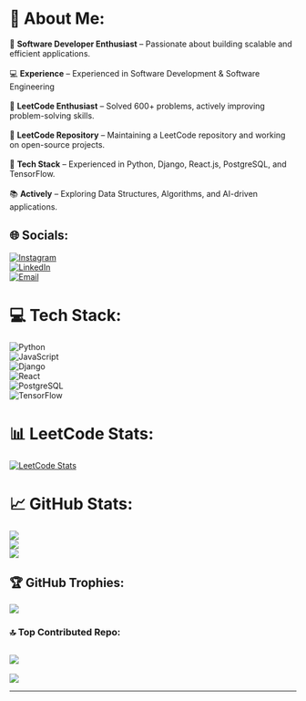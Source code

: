 # 💫 About Me:
🔹 **Software Developer Enthusiast** – Passionate about building scalable and efficient applications.<br>  
💻 **Experience** – Experienced in Software Development & Software Engineering<br>  
🚀 **LeetCode Enthusiast** – Solved 600+ problems, actively improving problem-solving skills.<br>  
📂 **LeetCode Repository** – Maintaining a LeetCode repository and working on open-source projects.<br>  
🎯 **Tech Stack** – Experienced in Python, Django, React.js, PostgreSQL, and TensorFlow.<br>  
📚 **Actively** – Exploring Data Structures, Algorithms, and AI-driven applications.<br>  

## 🌐 Socials:
[![Instagram](https://img.shields.io/badge/Instagram-%23E4405F.svg?logo=Instagram&logoColor=white)](https://instagram.com/navinn_48)  
[![LinkedIn](https://img.shields.io/badge/LinkedIn-%230077B5.svg?logo=linkedin&logoColor=white)](https://linkedin.com/in/naveenkumarrv)  
[![Email](https://img.shields.io/badge/Email-D14836?logo=gmail&logoColor=white)](mailto:naveenkumarrv48@gmail.com)  

# 💻 Tech Stack:
![Python](https://img.shields.io/badge/python-3670A0?style=for-the-badge&logo=python&logoColor=ffdd54)  
![JavaScript](https://img.shields.io/badge/javascript-%23323330.svg?style=for-the-badge&logo=javascript&logoColor=%23F7DF1E)  
![Django](https://img.shields.io/badge/django-%23092E20.svg?style=for-the-badge&logo=django&logoColor=white)  
![React](https://img.shields.io/badge/react-%2320232a.svg?style=for-the-badge&logo=react&logoColor=%2361DAFB)  
![PostgreSQL](https://img.shields.io/badge/postgresql-%23316192.svg?style=for-the-badge&logo=postgresql&logoColor=white)  
![TensorFlow](https://img.shields.io/badge/tensorflow-%23FF6F00.svg?style=for-the-badge&logo=tensorflow&logoColor=white)  

# 📊 LeetCode Stats:
[![LeetCode Stats](https://leetcard.jacoblin.cool/Naveenkumar48?theme=dark&ext=contest)](https://leetcode.com/u/Naveenkumar48/)  


# 📈 GitHub Stats:
![](https://github-readme-stats.vercel.app/api?username=48Naveenkumar&theme=dark&hide_border=false&include_all_commits=false&count_private=false)  
![](https://github-readme-streak-stats.herokuapp.com/?user=48Naveenkumar&theme=dark&hide_border=false)  
![](https://github-readme-stats.vercel.app/api/top-langs/?username=48Naveenkumar&theme=dark&hide_border=false&include_all_commits=false&count_private=false&layout=compact)  

## 🏆 GitHub Trophies:
![](https://github-profile-trophy.vercel.app/?username=48Naveenkumar&theme=radical&no-frame=false&no-bg=true&margin-w=4)  

### 🔝 Top Contributed Repo:
![](https://github-contributor-stats.vercel.app/api?username=48Naveenkumar&limit=5&theme=dark&combine_all_yearly_contributions=true)  
---

[![](https://visitcount.itsvg.in/api?id=48Naveenkumar&icon=0&color=0)](https://visitcount.itsvg.in)

---

